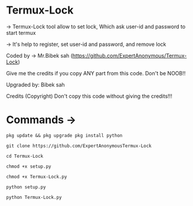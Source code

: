 # Termux-Lock

-> Termux-Lock tool allow to set lock, Which ask user-id and password to start termux

-> It's help to register, set user-id and password, and remove lock

Coded by -> Mr.Bibek sah (https://github.com/ExpertAnonymous/Termux-Lock)

Give me the credits if you copy ANY part from this code. Don't be NOOB!!

Upgraded by: Bibek sah

Credits (Copyright) Don't copy this code without giving the credits!!!

# Commands ->
```
pkg update && pkg upgrade pkg install python
```
```
git clone https://github.com/ExpertAnonymousTermux-Lock
```
```
cd Termux-Lock 
```
```
chmod +x setup.py
```
```
chmod +x Termux-Lock.py
```
```
python setup.py
```
```
python Termux-Lock.py
